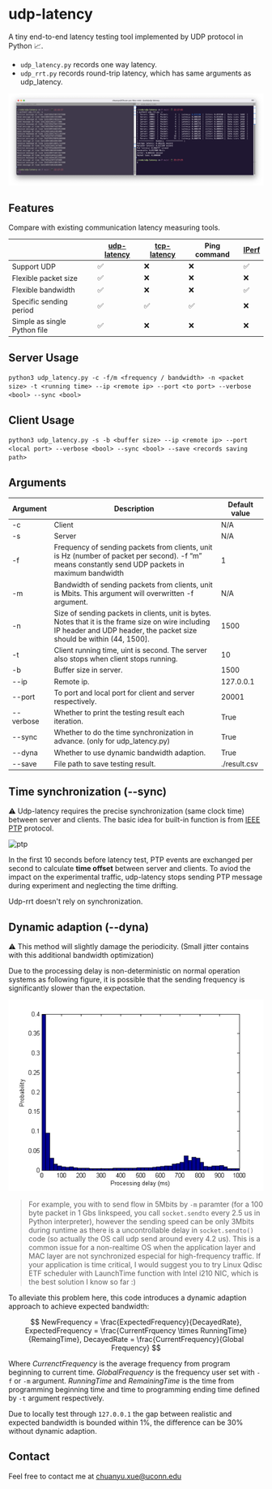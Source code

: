 # udp-latency
A tiny end-to-end latency testing tool implemented by UDP protocol in Python 📈. 

- `udp_latency.py` records one way latency.
- `udp_rrt.py` records round-trip latency, which has same arguments as udp_latency.

![example](example.png)

## Features

Compare with existing communication latency measuring tools.

|                              | [udp-latency](https://github.com/ChuanyuXue/udp-latency) | [tcp-latency](https://github.com/dgzlopes/tcp-latency) | Ping command | [IPerf](https://iperf.fr) |
| ---------------------------- | -------------------------------------------------------- | ------------------------------------------------------ | ------------ | ------------------------- |
| Support UDP                  | ✅                                                        | ❌                                                      | ❌            | ✅                         |
| Flexible packet size         | ✅                                                        | ❌                                                      | ❌            | ❌                         |
| Flexible bandwidth           | ✅                                                        | ❌                                                      | ❌            | ✅                         |
| Specific sending period   | ✅                                                        | ✅                                                      | ✅            | ❌                         |
| Simple as single Python file | ✅                                                        | ❌                                                      | ❌            | ❌                         |


## Server Usage

`python3 udp_latency.py -c -f/m <frequency / bandwidth> -n <packet size> -t <running time> --ip <remote ip> --port <to port> --verbose <bool> --sync <bool>`



## Client Usage

`python3 udp_latency.py -s -b <buffer size> --ip <remote ip> --port <local port> --verbose <bool> --sync <bool> --save <records saving path>`



## Arguments

| Argument  | Description                                                  | Default value |
| --------- | ------------------------------------------------------------ | ------------- |
| -c        | Client                                                       | N/A           |
| -s        | Server                                                       | N/A           |
| -f        | Frequency of sending packets from clients, unit is Hz (number of packet per second). -f “m” means constantly send UDP packets in maximum bandwidth | 1             |
| -m        | Bandwidth of sending packets from clients, unit is Mbits. This argument will overwritten -f argument. | N/A           |
| -n        | Size of sending packets in clients, unit is bytes. Notes that it is the frame size on wire including IP header and UDP header, the packet size should be within \(44, 1500\]. | 1500          |
| -t        | Client running time, uint is second. The server also stops when client stops running. | 10            |
| -b        | Buffer size in server.                                       | 1500          |
| --ip      | Remote ip.                                                   | 127.0.0.1     |
| --port    | To port and local port for client and server respectively.   | 20001         |
| --verbose | Whether to print the testing result each iteration.          | True          |
| --sync    | Whether to do the time synchronization in advance.  (only for udp_latency.py) | True          |
| --dyna    | Whether to use dynamic bandwidth adaption.                   | True          |
| --save    | File path to save testing result.                            | ./result.csv  |



## Time synchronization (--sync)

⚠️ Udp-latency requires the precise synchronization (same clock time) between server and clients. The basic idea for built-in function is from [IEEE PTP](https://en.wikipedia.org/wiki/Precision_Time_Protocol) protocol.

![ptp](https://upload.wikimedia.org/wikipedia/commons/d/db/IEEE1588_1.jpg)

In the first 10 seconds before latency test, PTP events are exchanged per second to calculate **time offset** between server and clients. To aviod the impact on the experimental traffic, udp-latency stops sending PTP message during experiment and neglecting the time drifting.

Udp-rrt doesn't rely on synchronization.



## Dynamic adaption (--dyna)

⚠️  This method will slightly damage the periodicity. (Small jitter contains with this additional bandwidth optimization)

Due to the processing delay is non-deterministic on normal operation systems as following figure, it is possible that the sending frequency is significantly slower than the expectation.

![figure](./Processing-delay-distribution.png)

> For example, you with to send flow in 5Mbits by `-m` paramter (for a 100 byte packet in 1 Gbs linkspeed, you call `socket.sendto` every 2.5 us in Python interpreter), however the sending speed can be only 3Mbits during runtime as there is a uncontrollable delay in `socket.sendto()` code (so actually the OS call udp send around every 4.2 us). This is a common issue for a non-realtime OS when the application layer and MAC layer are not synchronized especial for high-frequency traffic. If your application is time critical, I would suggest you to try Linux Qdisc ETF scheduler with LaunchTime function with Intel i210 NIC, which is the best solution I know so far :)

To alleviate this problem here, this code introduces a dynamic adaption approach to achieve expected bandwidth:

$$
NewFrequency = \frac{ExpectedFrequency}{DecayedRate}, ExpectedFrequency = \frac{CurrentFrquency \times RunningTime}{RemaingTime}, DecayedRate = \frac{CurrentFrequency}{Global Frequency}
$$

Where $CurrenctFrequency$ is the average frequency from program beginning to current time. $GlobalFrequency$ is the frequency user set with `-f` or `-m` argument. $RunningTime$ and $RemainingTime$ is the time from programming beginning time and time to programming ending time defined by `-t` argument respectively.

Due to locally test through `127.0.0.1` the gap between realistic and expected bandwidth is bounded within 1%, the difference can be 30% without dynamic adaption.

## Contact

Feel free to contact me at chuanyu.xue@uconn.edu
